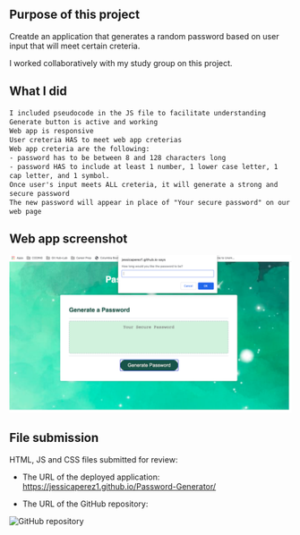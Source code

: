 ## Purpose of this project

Creatde an application that generates a random password based on user input that will meet certain creteria.

I worked collaboratively with my study group on this project.

## What I did

```
I included pseudocode in the JS file to facilitate understanding
Generate button is active and working
Web app is responsive
User creteria HAS to meet web app creterias
Web app creteria are the following:
- password has to be between 8 and 128 characters long
- password HAS to include at least 1 number, 1 lower case letter, 1 cap letter, and 1 symbol.
Once user's input meets ALL creteria, it will generate a strong and secure password
The new password will appear in place of "Your secure password" on our web page
```

## Web app screenshot

![web page screenshot](PasswordGeneratorScreenshot.png)

## File submission

HTML, JS and CSS files submitted for review:

- The URL of the deployed application:
  https://jessicaperez1.github.io/Password-Generator/

- The URL of the GitHub repository:

![GitHub repository](https://github.com/JessicaPerez1/Password-Generator.git)
